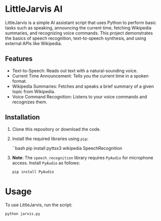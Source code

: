 # LittleJarvis AI

LittleJarvis is a simple AI assistant script that uses Python to perform basic tasks such as speaking, announcing the current time, fetching Wikipedia summaries, and recognizing voice commands. This project demonstrates the basics of speech recognition, text-to-speech synthesis, and using external APIs like Wikipedia.

## Features

- Text-to-Speech: Reads out text with a natural-sounding voice.
- Current Time Announcement: Tells you the current time in a spoken format.
- Wikipedia Summaries: Fetches and speaks a brief summary of a given topic from Wikipedia.
- Voice Command Recognition: Listens to your voice commands and recognizes them.

## Installation

1. Clone this repository or download the code.
2. Install the required libraries using `pip`:

    ``bash
    pip install pyttsx3 wikipedia SpeechRecognition
    

3. **Note**: The `speech_recognition` library requires `PyAudio` for microphone access. Install `PyAudio` as follows:

    ```bash
    pip install PyAudio
    

# Usage

To use LittleJarvis, run the script:

```bash
python jarvis.py
